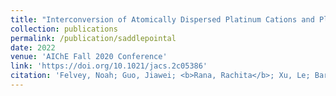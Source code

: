 ```yaml
---
title: "Interconversion of Atomically Dispersed Platinum Cations and Platinum Clusters in Zeolite ZSM-5 and Formation of Platinum gem-Dicarbonyls"
collection: publications
permalink: /publication/saddlepointal
date: 2022
venue: 'AIChE Fall 2020 Conference'
link: 'https://doi.org/10.1021/jacs.2c05386'
citation: 'Felvey, Noah; Guo, Jiawei; <b>Rana, Rachita</b>; Xu, Le; Bare, Simon R.; Gates, Bruce C.; Katz, Alexander; Kulkarni, Ambarish R.; Runnebaum, Ron; Kronawitter, Coleman'
---
```

